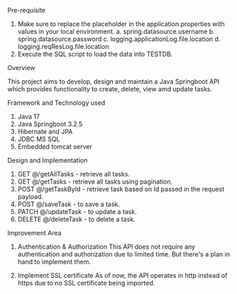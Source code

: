 Pre-requisite
1. Make sure to replace the placeholder in the application.properties with values in your local environment.
      a. spring.datasource.username
      b. spring.datasource.password
      c. logging.applicationLog.file.location
      d. logging.reqResLog.file.location
2. Execute the SQL script to load the data into TESTDB.

Overview

This project aims to develop, design and maintain a Java Springboot API which provides functionality to create, delete, view amd update tasks.

Framework and Technology used

1. Java 17
2. Java Springboot 3.2.5
3. Hibernate and JPA
4. JDBC MS SQL
5. Embedded tomcat server

Design and Implementation

1. GET @/getAllTasks - retrieve all tasks.
2. GET @/getTasks - retrieve all tasks using pagination.
3. POST @/getTaskById - retrieve task based on Id passed in the request payload.
4. POST @/saveTask - to save a task.
5. PATCH @/updateTask - to update a task.
6. DELETE @/deleteTask - to delete a task.

Improvement Area

1. Authentication & Authorization
   This API does not require any authentication and authorization due to limited time. But there's a plan in hand to implement them.

2. Implement SSL certificate
   As of now, the API operates in http instead of https due to no SSL certificate being imported.
